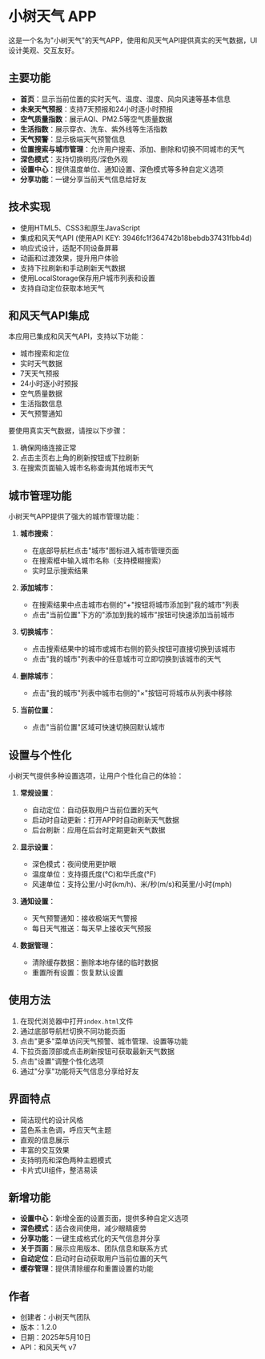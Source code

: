 # 小树天气 APP

这是一个名为"小树天气"的天气APP，使用和风天气API提供真实的天气数据，UI设计美观、交互友好。

## 主要功能

- **首页**：显示当前位置的实时天气、温度、湿度、风向风速等基本信息
- **未来天气预报**：支持7天预报和24小时逐小时预报
- **空气质量指数**：展示AQI、PM2.5等空气质量数据
- **生活指数**：展示穿衣、洗车、紫外线等生活指数
- **天气预警**：显示极端天气预警信息
- **位置搜索与城市管理**：允许用户搜索、添加、删除和切换不同城市的天气
- **深色模式**：支持切换明亮/深色外观
- **设置中心**：提供温度单位、通知设置、深色模式等多种自定义选项
- **分享功能**：一键分享当前天气信息给好友

## 技术实现

- 使用HTML5、CSS3和原生JavaScript
- 集成和风天气API (使用API KEY: 3946fc1f364742b18bebdb37431fbb4d)
- 响应式设计，适配不同设备屏幕
- 动画和过渡效果，提升用户体验
- 支持下拉刷新和手动刷新天气数据
- 使用LocalStorage保存用户城市列表和设置
- 支持自动定位获取本地天气

## 和风天气API集成

本应用已集成和风天气API，支持以下功能：

- 城市搜索和定位
- 实时天气数据
- 7天天气预报
- 24小时逐小时预报
- 空气质量数据
- 生活指数信息
- 天气预警通知

要使用真实天气数据，请按以下步骤：

1. 确保网络连接正常
2. 点击主页右上角的刷新按钮或下拉刷新
3. 在搜索页面输入城市名称查询其他城市天气

## 城市管理功能

小树天气APP提供了强大的城市管理功能：

1. **城市搜索**：
   - 在底部导航栏点击"城市"图标进入城市管理页面
   - 在搜索框中输入城市名称（支持模糊搜索）
   - 实时显示搜索结果

2. **添加城市**：
   - 在搜索结果中点击城市右侧的"+"按钮将城市添加到"我的城市"列表
   - 点击"当前位置"下方的"添加到我的城市"按钮可快速添加当前城市

3. **切换城市**：
   - 点击搜索结果中的城市或城市右侧的箭头按钮可直接切换到该城市
   - 点击"我的城市"列表中的任意城市可立即切换到该城市的天气

4. **删除城市**：
   - 点击"我的城市"列表中城市右侧的"×"按钮可将城市从列表中移除

5. **当前位置**：
   - 点击"当前位置"区域可快速切换回默认城市

## 设置与个性化

小树天气提供多种设置选项，让用户个性化自己的体验：

1. **常规设置**：
   - 自动定位：自动获取用户当前位置的天气
   - 启动时自动更新：打开APP时自动刷新天气数据
   - 后台刷新：应用在后台时定期更新天气数据

2. **显示设置**：
   - 深色模式：夜间使用更护眼
   - 温度单位：支持摄氏度(°C)和华氏度(°F)
   - 风速单位：支持公里/小时(km/h)、米/秒(m/s)和英里/小时(mph)

3. **通知设置**：
   - 天气预警通知：接收极端天气警报
   - 每日天气推送：每天早上接收天气预报

4. **数据管理**：
   - 清除缓存数据：删除本地存储的临时数据
   - 重置所有设置：恢复默认设置

## 使用方法

1. 在现代浏览器中打开`index.html`文件
2. 通过底部导航栏切换不同功能页面
3. 点击"更多"菜单访问天气预警、城市管理、设置等功能
4. 下拉页面顶部或点击刷新按钮可获取最新天气数据
5. 点击"设置"调整个性化选项
6. 通过"分享"功能将天气信息分享给好友

## 界面特点

- 简洁现代的设计风格
- 蓝色系主色调，呼应天气主题
- 直观的信息展示
- 丰富的交互效果
- 支持明亮和深色两种主题模式
- 卡片式UI组件，整洁易读

## 新增功能

- **设置中心**：新增全面的设置页面，提供多种自定义选项
- **深色模式**：适合夜间使用，减少眼睛疲劳
- **分享功能**：一键生成格式化的天气信息并分享
- **关于页面**：展示应用版本、团队信息和联系方式
- **自动定位**：启动时自动获取用户当前位置的天气
- **缓存管理**：提供清除缓存和重置设置的功能

## 作者

- 创建者：小树天气团队
- 版本：1.2.0
- 日期：2025年5月10日 
- API：和风天气 v7 